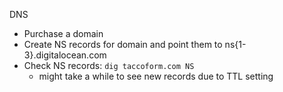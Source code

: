 DNS
* Purchase a domain
* Create NS records for domain and point them to ns{1-3}.digitalocean.com
* Check NS records: `dig taccoform.com NS`
    - might take a while to see new records due to TTL setting